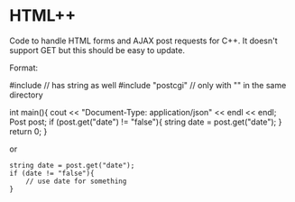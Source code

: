 # HTML++
Code to handle HTML forms and AJAX post requests for C++.
It doesn't support GET but this should be easy to update.

Format:

#include <iostream> // has string as well
#include "postcgi" // only with "" in the same directory

int main(){
    cout << "Document-Type: application/json" << endl << endl;
    Post post;
    if (post.get("date") != "false"){
        string date = post.get("date");
    }
    return 0;
}

or 

    string date = post.get("date");
    if (date != "false"){
        // use date for something
    }
